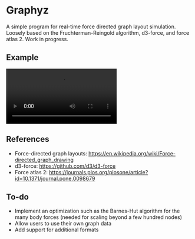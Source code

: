 # Graphyz

A simple program for real-time force directed graph layout simulation. Loosely based on the Fruchterman-Reingold algorithm, d3-force, and force atlas 2.
Work in progress.

## Example

![](./examples/graphyz-example.webm)

## References
- Force-directed graph layouts: https://en.wikipedia.org/wiki/Force-directed_graph_drawing
- d3-force: https://github.com/d3/d3-force
- Force atlas 2: https://journals.plos.org/plosone/article?id=10.1371/journal.pone.0098679

## To-do
- Implement an optimization such as the Barnes-Hut algorithm for the many body forces (needed for scaling beyond a few hundred nodes)
- Allow users to use their own graph data
- Add support for additional formats
